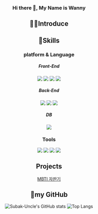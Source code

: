 <div align="center">
  
### Hi there 👋, My Name is Wanny

## 🧑‍💻Introduce

## 🐾Skills
### platform & Language

##### Front-End
<img src="https://img.shields.io/badge/react-61DAFB?style=flat-square&logo=react&logoColor=white"/>   <img src="https://img.shields.io/badge/html5-E34F26?style=flat-square&logo=html5&logoColor=white"/>  <img src="https://img.shields.io/badge/css3-1572B6?style=flat-square&logo=css3&logoColor=white"/>   <img src="https://img.shields.io/badge/javascript-F7DF1E?style=flat-square&logo=javascript&logoColor=white"/>   


##### Back-End
<img src="https://img.shields.io/badge/spring-6DB33F?style=flat-square&logo=spring&logoColor=white"/>   <img src="https://img.shields.io/badge/springboot-6DB33F?style=flat-square&logo=springboot&logoColor=white"/>  <img src="https://img.shields.io/badge/apachetomcat-E85C33?style=flat-square&logo=apachetomcat&logoColor=white"/> 

##### DB
<img src="https://img.shields.io/badge/mysql-4479A1?style=flat-square&logo=mysql&logoColor=white"/>

### Tools
<img src="https://img.shields.io/badge/git-F05032?style=flat-square&logo=git&logoColor=white"/>   <img src="https://img.shields.io/badge/discord-5865F2?style=flat-square&logo=discord&logoColor=white"/>   <img src="https://img.shields.io/badge/notion-000000?style=flat-square&logo=notion&logoColor=white"/>   <img src="https://img.shields.io/badge/github-181717?style=flat-square&logo=github&logoColor=white"/>   

## Projects
[MBTI 자판기](https://github.com/MTVS-Server/finalProject)

## 🐤my GitHub
![Subak-Uncle's GitHub stats](https://github-readme-stats-sigma-five.vercel.app/api?username=Subak-Uncle&show_icons=true&theme=gruvbox)
![Top Langs](https://github-readme-stats-sigma-five.vercel.app/api/top-langs/?username=Subak-Uncle&layout=compact&theme=graywhite)
<!-- ![Anurag's GitHub stats](https://github-readme-stats.vercel.app/api?username=Subak-Uncle&show_icons=true&theme=radical) -->
<!--
**Subak-Uncle/Subak-Uncle** is a ✨ _special_ ✨ repository because its `README.md` (this file) appears on your GitHub profile.

Here are some ideas to get you started:

- 🔭 I’m currently working on ...
- 🌱 I’m currently learning ...
- 👯 I’m looking to collaborate on ...
- 🤔 I’m looking for help with ...
- 💬 Ask me about ...
- 📫 How to reach me: ...
- 😄 Pronouns: ...
- ⚡ Fun fact: ...
-->
</div>
